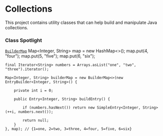 Collections
===========

This project contains utility classes that can help build and manipulate Java collections.

### Class Spotlight
[`BuilderMap`](https://github.com/karlbennett/collections/blob/master/src/main/java/collections/BuilderMap.java "BuilderMap")
    Map<Integer, String> map = new HashMap<>();
    map.put(4, "four");
    map.put(5, "five");
    map.put(6, "six");
 
    final Iterator<String> numbers = Arrays.asList("one", "two", "three").iterator();
    
    Map<Integer, String> builderMap = new BuilderMap<>(new EntryBuilder<Integer, String>() {
    
        private int i = 0;
    
        public Entry<Integer, String> buildEntry() {
    
            if (numbers.hasNext()) return new SimpleEntry<Integer, String>(++i, numbers.next());
    
            return null;
        }
    }, map); // {1=one, 2=two, 3=three, 4=four, 5=five, 6=six}
